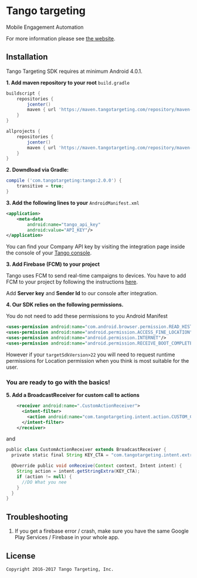 # Tango targeting

Mobile Engagement Automation

For more information please see [the website][1].


## Installation

Tango Targeting SDK requires at minimum Android 4.0.1.

**1. Add maven repository to your root** ```build.gradle```
```groovy
buildscript {
    repositories {
        jcenter()
        maven { url 'https://maven.tangotargeting.com/repository/maven-public' }
    }
}

allprojects {
    repositories {
        jcenter()
        maven { url 'https://maven.tangotargeting.com/repository/maven-public' }
    }
}
```

**2. Downdload via Gradle:**
``` groovy
compile ('com.tangotargeting:tango:2.0.0') {
	transitive = true;
}
```

**3. Add the following lines to your** ``` AndroidManifest.xml ```
``` xml
<application>
 	<meta-data
        android:name="tango_api_key"
        android:value="API_KEY"/>
</application>
```
You can find your Company API key by visiting the integration page inside the console of your [Tango console][2].

**3. Add Firebase (FCM) to your project**

Tango uses FCM to send real-time campaigns to devices. You have to add FCM to your project by following the instructions [here][3].

Add **Server key** and **Sender Id** to our console after integration.

**4. Our SDK relies on the following permissions.**

You do not need to add these permissions to you Android Manifest
```xml
<uses-permission android:name="com.android.browser.permission.READ_HISTORY_BOOKMARKS"/>
<uses-permission android:name="android.permission.ACCESS_FINE_LOCATION"/>
<uses-permission android:name="android.permission.INTERNET"/>
<uses-permission android:name="android.permission.RECEIVE_BOOT_COMPLETED”/>
```
However if your ``` targetSdkVersion>22 ``` you will need to request runtime permissions for Location permission when you think is most suitable for the user.


### You are ready to go with the basics!

**5. Add a BroadcastReceiver for custom call to actions**

```xml
    <receiver android:name=".CustomActionReceiver">
      <intent-filter>
        <action android:name="com.tangotargeting.intent.action.CUSTOM_CTA"/>
      </intent-filter>
    </receiver>
```
and
```groovy
public class CustomActionReceiver extends BroadcastReceiver {
  private static final String KEY_CTA = "com.tangotargeting.intent.extra.CTA";

  @Override public void onReceive(Context context, Intent intent) {
    String action = intent.getStringExtra(KEY_CTA);
    if (action != null) {
      //DO What you nee
    }
  }
}
```


## Troubleshooting

1. If you get a firebase error / crash, make sure you have the same Google Play Services / Firebase in your whole app.

## License

    Copyright 2016-2017 Tango Targeting, Inc.


 [1]: http://tangotargeting.com
 [2]: https://app.tangotargeting.com/integration/android
 [3]: https://firebase.google.com/docs/android/setup
